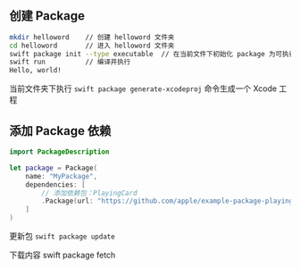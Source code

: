 ## 创建 Package

```bash
mkdir helloword    // 创建 helloword 文件夹
cd helloword       // 进入 helloword 文件夹
swift package init --type executable  // 在当前文件下初始化 package 为可执行项目
swift run          // 编译并执行
Hello, world!
```

当前文件夹下执行 `swift package generate-xcodeproj` 命令生成一个 Xcode 工程


## 添加 Package 依赖

```swift
import PackageDescription

let package = Package(
    name: "MyPackage",
    dependencies: [
        // 添加依赖包：PlayingCard
        .Package(url: "https://github.com/apple/example-package-playingcard.git", from: "3.0.0"),
    ]
)
```
更新包
`swift package update`

下载内容
swift package fetch
